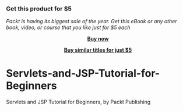 
### Get this product for $5

<i>Packt is having its biggest sale of the year. Get this eBook or any other book, video, or course that you like just for $5 each</i>


<b><p align='center'>[Buy now](https://packt.link/9781801076609)</p></b>


<b><p align='center'>[Buy similar titles for just $5](https://subscription.packtpub.com/search)</p></b>


# Servlets-and-JSP-Tutorial-for-Beginners
Servlets and JSP Tutorial for Beginners, by Packt Publishing
